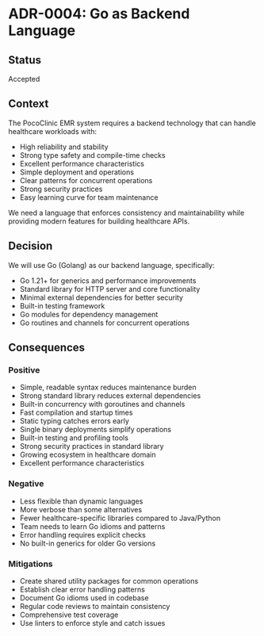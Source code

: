 # ADR-0004: Go as Backend Language

## Status
Accepted

## Context
The PocoClinic EMR system requires a backend technology that can handle healthcare workloads with:

- High reliability and stability
- Strong type safety and compile-time checks
- Excellent performance characteristics
- Simple deployment and operations
- Clear patterns for concurrent operations
- Strong security practices
- Easy learning curve for team maintenance

We need a language that enforces consistency and maintainability while providing modern features for building healthcare APIs.

## Decision
We will use Go (Golang) as our backend language, specifically:

- Go 1.21+ for generics and performance improvements
- Standard library for HTTP server and core functionality
- Minimal external dependencies for better security
- Built-in testing framework
- Go modules for dependency management
- Go routines and channels for concurrent operations

## Consequences

### Positive
- Simple, readable syntax reduces maintenance burden
- Strong standard library reduces external dependencies
- Built-in concurrency with goroutines and channels
- Fast compilation and startup times
- Static typing catches errors early
- Single binary deployments simplify operations
- Built-in testing and profiling tools
- Strong security practices in standard library
- Growing ecosystem in healthcare domain
- Excellent performance characteristics

### Negative
- Less flexible than dynamic languages
- More verbose than some alternatives
- Fewer healthcare-specific libraries compared to Java/Python
- Team needs to learn Go idioms and patterns
- Error handling requires explicit checks
- No built-in generics for older Go versions

### Mitigations
- Create shared utility packages for common operations
- Establish clear error handling patterns
- Document Go idioms used in codebase
- Regular code reviews to maintain consistency
- Comprehensive test coverage
- Use linters to enforce style and catch issues 